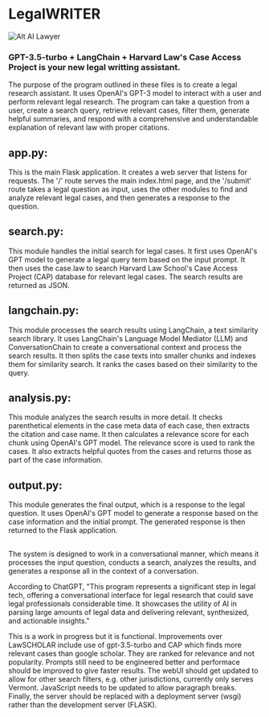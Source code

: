 # LegalWRITER

![Alt AI Lawyer]([https://imgur.com/trmipRi](https://i.imgur.com/trmipRi.png))

### GPT-3.5-turbo + LangChain + Harvard Law's Case Access Project is your new legal writting assistant.

The purpose of the program outlined in these files is to create a legal research assistant. It uses OpenAI's GPT-3 model to interact with a user and perform relevant legal research. The program can take a question from a user, create a search query, retrieve relevant cases, filter them, generate helpful summaries, and respond with a comprehensive and understandable explanation of relevant law with proper citations.

## app.py: 

This is the main Flask application. It creates a web server that listens for requests. The '/' route serves the main index.html page, and the '/submit' route takes a legal question as input, uses the other modules to find and analyze relevant legal cases, and then generates a response to the question.

## search.py: 

This module handles the initial search for legal cases. It first uses OpenAI's GPT model to generate a legal query term based on the input prompt. It then uses the case.law to search Harvard Law School's Case Access Project (CAP) database for relevant legal cases. The search results are returned as JSON.

## langchain.py: 

This module processes the search results using LangChain, a text similarity search library. It uses LangChain's Language Model Mediator (LLM) and ConversationChain to create a conversational context and process the search results. It then splits the case texts into smaller chunks and indexes them for similarity search. It ranks the cases based on their similarity to the query.

## analysis.py: 

This module analyzes the search results in more detail. It checks parenthetical elements in the case meta data of each case, then extracts the citation and case name. It then calculates a relevance score for each chunk using OpenAI's GPT model. The relevance score is used to rank the cases. It also extracts helpful quotes from the cases and returns those as part of the case information.

## output.py: 

This module generates the final output, which is a response to the legal question. It uses OpenAI's GPT model to generate a response based on the case information and the initial prompt. The generated response is then returned to the Flask application.

## 

The system is designed to work in a conversational manner, which means it processes the input question, conducts a search, analyzes the results, and generates a response all in the context of a conversation.

According to ChatGPT, "This program represents a significant step in legal tech, offering a conversational interface for legal research that could save legal professionals considerable time. It showcases the utility of AI in parsing large amounts of legal data and delivering relevant, synthesized, and actionable insights."

This is a work in progress but it is functional.  Improvements over LawSCHOLAR include use of gpt-3.5-turbo and CAP which finds more relevant cases than google scholar.  They are ranked for relevance and not popularity.  Prompts still need to be engineered better and performace should be improved to give faster results. The webUI should get updated to allow for other search filters, e.g. other jurisdictions, currently only serves Vermont. JavaScript needs to be updated to allow paragraph breaks. Finally, the server should be replaced with a deployment server (wsgi) rather than the development server (FLASK).
